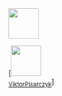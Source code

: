 <img src="https://github.com/ViktorPisarczyk.png" width="60px;"/>

[<img src="https://github.com/ViktorPisarczyk.png" width="60px;"/><br /><sub><a href="https://github.com/ViktorPisarczyk">ViktorPisarczyk</a></sub>]